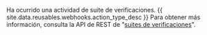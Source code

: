 Ha ocurrido una actividad de suite de verificaciones. {{ site.data.reusables.webhooks.action_type_desc }} Para obtener más información, consulta la API de REST de "[suites de verificaciones](/v3/checks/suites/)".